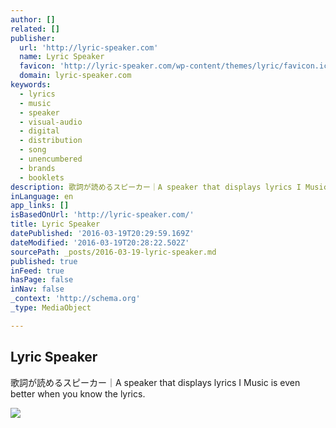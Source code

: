 ```yaml
---
author: []
related: []
publisher:
  url: 'http://lyric-speaker.com'
  name: Lyric Speaker
  favicon: 'http://lyric-speaker.com/wp-content/themes/lyric/favicon.ico'
  domain: lyric-speaker.com
keywords:
  - lyrics
  - music
  - speaker
  - visual-audio
  - digital
  - distribution
  - song
  - unencumbered
  - brands
  - booklets
description: 歌詞が読めるスピーカー｜A speaker that displays lyrics I Music is even better when you know the lyrics.
inLanguage: en
app_links: []
isBasedOnUrl: 'http://lyric-speaker.com/'
title: Lyric Speaker
datePublished: '2016-03-19T20:29:59.169Z'
dateModified: '2016-03-19T20:28:22.502Z'
sourcePath: _posts/2016-03-19-lyric-speaker.md
published: true
inFeed: true
hasPage: false
inNav: false
_context: 'http://schema.org'
_type: MediaObject

---
```

<article style=""><h1>Lyric Speaker</h1><p>歌詞が読めるスピーカー｜A speaker that displays lyrics I Music is even better when you know the lyrics.</p><img src="http://lyric-speaker.com/wp-content/themes/lyric/assets/images/header/main.jpg" /></article>